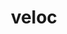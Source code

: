 ---
title: "veloc"
layout: cache
categories: [package, develop]
meta: {"versions": ["1.7"], "compilers": ["cce@=15.0.1", "gcc@=10.3.0", "gcc@=11.1.0", "gcc@=11.4.0", "gcc@=9.4.0", "oneapi@=2023.2.0", "oneapi@=2024.0.0"], "oss": ["rhel8", "sle_hpc15", "ubuntu20.04", "ubuntu22.04"], "platforms": ["linux"], "targets": ["aarch64", "neoverse_v1", "neoverse_v2", "ppc64le", "x86_64_v3", "x86_64_v4", "zen4"], "stacks": ["data-vis-sdk", "e4s", "e4s-aarch64", "e4s-cray-rhel", "e4s-cray-sles", "e4s-neoverse-v2", "e4s-neoverse_v1", "e4s-oneapi", "e4s-power", "root"], "num_specs": 53, "num_specs_by_stack": {"root": 53, "e4s-cray-rhel": 3, "e4s-cray-sles": 4, "e4s-neoverse_v1": 5, "e4s-power": 6, "data-vis-sdk": 13, "e4s": 9, "e4s-oneapi": 6, "e4s-aarch64": 2, "e4s-neoverse-v2": 5}}
spec_details: [{"hash": "k2qyuz7eipvg4sfi5ezi2rhus2vbpyn2", "compiler": "cce@=15.0.1", "versions": ["1.7"], "os": "rhel8", "platform": "linux", "target": "zen4", "variants": ["build_system=cmake", "build_type=Release", "generator=make", "~ipo"], "stacks": ["root", "e4s-cray-rhel"], "size": "-", "tarball": "https://binaries.spack.io/develop/build_cache/linux-rhel8-zen4/cce-15.0.1/veloc-1.7/linux-rhel8-zen4-cce-15.0.1-veloc-1.7-k2qyuz7eipvg4sfi5ezi2rhus2vbpyn2.spack"}, {"hash": "5zhznvjvsbs2hnr57gxr3but7n6ii6yn", "compiler": "cce@=15.0.1", "versions": ["1.7"], "os": "rhel8", "platform": "linux", "target": "zen4", "variants": ["build_system=cmake", "build_type=Release", "generator=make", "~ipo"], "stacks": ["root", "e4s-cray-rhel"], "size": "-", "tarball": "https://binaries.spack.io/develop/build_cache/linux-rhel8-zen4/cce-15.0.1/veloc-1.7/linux-rhel8-zen4-cce-15.0.1-veloc-1.7-5zhznvjvsbs2hnr57gxr3but7n6ii6yn.spack"}, {"hash": "flcuut3r45viec5h6ejuybceg3dl6p7l", "compiler": "cce@=15.0.1", "versions": ["1.7"], "os": "rhel8", "platform": "linux", "target": "zen4", "variants": ["build_system=cmake", "build_type=Release", "generator=make", "~ipo"], "stacks": ["root", "e4s-cray-rhel"], "size": "-", "tarball": "https://binaries.spack.io/develop/build_cache/linux-rhel8-zen4/cce-15.0.1/veloc-1.7/linux-rhel8-zen4-cce-15.0.1-veloc-1.7-flcuut3r45viec5h6ejuybceg3dl6p7l.spack"}, {"hash": "3xfki5x7y5gchr334qyrgoipd2uhxjmq", "compiler": "gcc@=10.3.0", "versions": ["1.7"], "os": "sle_hpc15", "platform": "linux", "target": "x86_64_v4", "variants": ["build_system=cmake", "build_type=Release", "generator=make", "~ipo"], "stacks": ["root", "e4s-cray-sles"], "size": "-", "tarball": "https://binaries.spack.io/develop/build_cache/linux-sle_hpc15-x86_64_v4/gcc-10.3.0/veloc-1.7/linux-sle_hpc15-x86_64_v4-gcc-10.3.0-veloc-1.7-3xfki5x7y5gchr334qyrgoipd2uhxjmq.spack"}, {"hash": "f4qurunzsep2d3wubl2jocagpcottza2", "compiler": "gcc@=10.3.0", "versions": ["1.7"], "os": "sle_hpc15", "platform": "linux", "target": "x86_64_v4", "variants": ["build_system=cmake", "build_type=Release", "generator=make", "~ipo"], "stacks": ["root", "e4s-cray-sles"], "size": "-", "tarball": "https://binaries.spack.io/develop/build_cache/linux-sle_hpc15-x86_64_v4/gcc-10.3.0/veloc-1.7/linux-sle_hpc15-x86_64_v4-gcc-10.3.0-veloc-1.7-f4qurunzsep2d3wubl2jocagpcottza2.spack"}, {"hash": "r4mkbinlyfg4jncq5vfcqaosaq7mpkjj", "compiler": "gcc@=10.3.0", "versions": ["1.7"], "os": "sle_hpc15", "platform": "linux", "target": "x86_64_v4", "variants": ["build_system=cmake", "build_type=Release", "generator=make", "~ipo"], "stacks": ["root", "e4s-cray-sles"], "size": "-", "tarball": "https://binaries.spack.io/develop/build_cache/linux-sle_hpc15-x86_64_v4/gcc-10.3.0/veloc-1.7/linux-sle_hpc15-x86_64_v4-gcc-10.3.0-veloc-1.7-r4mkbinlyfg4jncq5vfcqaosaq7mpkjj.spack"}, {"hash": "cdmimtorl4ksdzdtnkj7rwayhh3irgzy", "compiler": "gcc@=10.3.0", "versions": ["1.7"], "os": "sle_hpc15", "platform": "linux", "target": "x86_64_v4", "variants": ["build_system=cmake", "build_type=Release", "generator=make", "~ipo"], "stacks": ["root", "e4s-cray-sles"], "size": "-", "tarball": "https://binaries.spack.io/develop/build_cache/linux-sle_hpc15-x86_64_v4/gcc-10.3.0/veloc-1.7/linux-sle_hpc15-x86_64_v4-gcc-10.3.0-veloc-1.7-cdmimtorl4ksdzdtnkj7rwayhh3irgzy.spack"}, {"hash": "mvckjhvf6sos4zfwbjhvjqstuuww6dc2", "compiler": "gcc@=11.4.0", "versions": ["1.7"], "os": "ubuntu20.04", "platform": "linux", "target": "neoverse_v1", "variants": ["build_system=cmake", "build_type=Release", "generator=make", "~ipo"], "stacks": ["root", "e4s-neoverse_v1"], "size": "-", "tarball": "https://binaries.spack.io/develop/build_cache/linux-ubuntu20.04-neoverse_v1/gcc-11.4.0/veloc-1.7/linux-ubuntu20.04-neoverse_v1-gcc-11.4.0-veloc-1.7-mvckjhvf6sos4zfwbjhvjqstuuww6dc2.spack"}, {"hash": "ebvherner37zeacokur3qqwesjj5jw63", "compiler": "gcc@=11.4.0", "versions": ["1.7"], "os": "ubuntu20.04", "platform": "linux", "target": "neoverse_v1", "variants": ["build_system=cmake", "build_type=Release", "generator=make", "~ipo"], "stacks": ["root", "e4s-neoverse_v1"], "size": "-", "tarball": "https://binaries.spack.io/develop/build_cache/linux-ubuntu20.04-neoverse_v1/gcc-11.4.0/veloc-1.7/linux-ubuntu20.04-neoverse_v1-gcc-11.4.0-veloc-1.7-ebvherner37zeacokur3qqwesjj5jw63.spack"}, {"hash": "dylpgou7gpkud6koxvonjfqz3ar53lku", "compiler": "gcc@=11.4.0", "versions": ["1.7"], "os": "ubuntu20.04", "platform": "linux", "target": "neoverse_v1", "variants": ["build_system=cmake", "build_type=Release", "generator=make", "~ipo"], "stacks": ["root", "e4s-neoverse_v1"], "size": "-", "tarball": "https://binaries.spack.io/develop/build_cache/linux-ubuntu20.04-neoverse_v1/gcc-11.4.0/veloc-1.7/linux-ubuntu20.04-neoverse_v1-gcc-11.4.0-veloc-1.7-dylpgou7gpkud6koxvonjfqz3ar53lku.spack"}, {"hash": "7yij43cvsbd7eptoplwialehuoqtzmuj", "compiler": "gcc@=9.4.0", "versions": ["1.7"], "os": "ubuntu20.04", "platform": "linux", "target": "ppc64le", "variants": ["build_system=cmake", "build_type=Release", "generator=make", "~ipo"], "stacks": ["root", "e4s-power"], "size": "-", "tarball": "https://binaries.spack.io/develop/build_cache/linux-ubuntu20.04-ppc64le/gcc-9.4.0/veloc-1.7/linux-ubuntu20.04-ppc64le-gcc-9.4.0-veloc-1.7-7yij43cvsbd7eptoplwialehuoqtzmuj.spack"}, {"hash": "5nxlok4hnq37tbufriqiweosuuvypy2v", "compiler": "gcc@=9.4.0", "versions": ["1.7"], "os": "ubuntu20.04", "platform": "linux", "target": "ppc64le", "variants": ["build_system=cmake", "build_type=Release", "generator=make", "~ipo"], "stacks": ["root", "e4s-power"], "size": "-", "tarball": "https://binaries.spack.io/develop/build_cache/linux-ubuntu20.04-ppc64le/gcc-9.4.0/veloc-1.7/linux-ubuntu20.04-ppc64le-gcc-9.4.0-veloc-1.7-5nxlok4hnq37tbufriqiweosuuvypy2v.spack"}, {"hash": "rvy6wi4u6mmzw5xaxqmkbsdeuuva2eth", "compiler": "gcc@=9.4.0", "versions": ["1.7"], "os": "ubuntu20.04", "platform": "linux", "target": "ppc64le", "variants": ["build_system=cmake", "build_type=Release", "generator=make", "~ipo"], "stacks": ["root", "e4s-power"], "size": "-", "tarball": "https://binaries.spack.io/develop/build_cache/linux-ubuntu20.04-ppc64le/gcc-9.4.0/veloc-1.7/linux-ubuntu20.04-ppc64le-gcc-9.4.0-veloc-1.7-rvy6wi4u6mmzw5xaxqmkbsdeuuva2eth.spack"}, {"hash": "d3q3gcpjuub3zlskq2naehcy2hhbaihm", "compiler": "gcc@=9.4.0", "versions": ["1.7"], "os": "ubuntu20.04", "platform": "linux", "target": "ppc64le", "variants": ["build_system=cmake", "build_type=Release", "generator=make", "~ipo"], "stacks": ["root", "e4s-power"], "size": "-", "tarball": "https://binaries.spack.io/develop/build_cache/linux-ubuntu20.04-ppc64le/gcc-9.4.0/veloc-1.7/linux-ubuntu20.04-ppc64le-gcc-9.4.0-veloc-1.7-d3q3gcpjuub3zlskq2naehcy2hhbaihm.spack"}, {"hash": "nr25k2o3ony4piovise3ugmtzpszqr3z", "compiler": "gcc@=9.4.0", "versions": ["1.7"], "os": "ubuntu20.04", "platform": "linux", "target": "ppc64le", "variants": ["build_system=cmake", "build_type=Release", "generator=make", "~ipo"], "stacks": ["root", "e4s-power"], "size": "-", "tarball": "https://binaries.spack.io/develop/build_cache/linux-ubuntu20.04-ppc64le/gcc-9.4.0/veloc-1.7/linux-ubuntu20.04-ppc64le-gcc-9.4.0-veloc-1.7-nr25k2o3ony4piovise3ugmtzpszqr3z.spack"}, {"hash": "sxuiqtmtm7bzukxjlf34zjlhlfznfglq", "compiler": "gcc@=9.4.0", "versions": ["1.7"], "os": "ubuntu20.04", "platform": "linux", "target": "ppc64le", "variants": ["build_system=cmake", "build_type=Release", "generator=make", "~ipo"], "stacks": ["root", "e4s-power"], "size": "-", "tarball": "https://binaries.spack.io/develop/build_cache/linux-ubuntu20.04-ppc64le/gcc-9.4.0/veloc-1.7/linux-ubuntu20.04-ppc64le-gcc-9.4.0-veloc-1.7-sxuiqtmtm7bzukxjlf34zjlhlfznfglq.spack"}, {"hash": "wnxzu2kl2crpgupbauubta2gmk55yso2", "compiler": "gcc@=11.1.0", "versions": ["1.7"], "os": "ubuntu20.04", "platform": "linux", "target": "x86_64_v3", "variants": ["build_system=cmake", "build_type=Release", "generator=make", "~ipo"], "stacks": ["data-vis-sdk", "root"], "size": "-", "tarball": "https://binaries.spack.io/develop/build_cache/linux-ubuntu20.04-x86_64_v3/gcc-11.1.0/veloc-1.7/linux-ubuntu20.04-x86_64_v3-gcc-11.1.0-veloc-1.7-wnxzu2kl2crpgupbauubta2gmk55yso2.spack"}, {"hash": "4hqfh4jzeqsabufanxyawnegqd3fx4ig", "compiler": "gcc@=11.1.0", "versions": ["1.7"], "os": "ubuntu20.04", "platform": "linux", "target": "x86_64_v3", "variants": ["build_system=cmake", "build_type=Release", "generator=make", "~ipo"], "stacks": ["data-vis-sdk", "root"], "size": "-", "tarball": "https://binaries.spack.io/develop/build_cache/linux-ubuntu20.04-x86_64_v3/gcc-11.1.0/veloc-1.7/linux-ubuntu20.04-x86_64_v3-gcc-11.1.0-veloc-1.7-4hqfh4jzeqsabufanxyawnegqd3fx4ig.spack"}, {"hash": "utju4yfihe3zlvqi7xdedyokoclhwqcs", "compiler": "gcc@=11.1.0", "versions": ["1.7"], "os": "ubuntu20.04", "platform": "linux", "target": "x86_64_v3", "variants": ["build_system=cmake", "build_type=Release", "generator=make", "~ipo"], "stacks": ["data-vis-sdk", "root"], "size": "-", "tarball": "https://binaries.spack.io/develop/build_cache/linux-ubuntu20.04-x86_64_v3/gcc-11.1.0/veloc-1.7/linux-ubuntu20.04-x86_64_v3-gcc-11.1.0-veloc-1.7-utju4yfihe3zlvqi7xdedyokoclhwqcs.spack"}, {"hash": "ivb5ihlnppdi3hspjek634ecnzabgt2a", "compiler": "gcc@=11.1.0", "versions": ["1.7"], "os": "ubuntu20.04", "platform": "linux", "target": "x86_64_v3", "variants": ["build_system=cmake", "build_type=Release", "generator=make", "~ipo"], "stacks": ["data-vis-sdk", "root"], "size": "-", "tarball": "https://binaries.spack.io/develop/build_cache/linux-ubuntu20.04-x86_64_v3/gcc-11.1.0/veloc-1.7/linux-ubuntu20.04-x86_64_v3-gcc-11.1.0-veloc-1.7-ivb5ihlnppdi3hspjek634ecnzabgt2a.spack"}, {"hash": "g3ldjvgle4irgws5lre67g54npxfdm4c", "compiler": "gcc@=11.1.0", "versions": ["1.7"], "os": "ubuntu20.04", "platform": "linux", "target": "x86_64_v3", "variants": ["build_system=cmake", "build_type=Release", "generator=make", "~ipo"], "stacks": ["data-vis-sdk", "root"], "size": "-", "tarball": "https://binaries.spack.io/develop/build_cache/linux-ubuntu20.04-x86_64_v3/gcc-11.1.0/veloc-1.7/linux-ubuntu20.04-x86_64_v3-gcc-11.1.0-veloc-1.7-g3ldjvgle4irgws5lre67g54npxfdm4c.spack"}, {"hash": "qu6fpr246qxqfcvr4y6i54uo7htl5z27", "compiler": "gcc@=11.1.0", "versions": ["1.7"], "os": "ubuntu20.04", "platform": "linux", "target": "x86_64_v3", "variants": ["build_system=cmake", "build_type=Release", "generator=make", "~ipo"], "stacks": ["data-vis-sdk", "root"], "size": "-", "tarball": "https://binaries.spack.io/develop/build_cache/linux-ubuntu20.04-x86_64_v3/gcc-11.1.0/veloc-1.7/linux-ubuntu20.04-x86_64_v3-gcc-11.1.0-veloc-1.7-qu6fpr246qxqfcvr4y6i54uo7htl5z27.spack"}, {"hash": "gxaj354t3a6rfmrjvumfcbq6reur2ycg", "compiler": "gcc@=11.1.0", "versions": ["1.7"], "os": "ubuntu20.04", "platform": "linux", "target": "x86_64_v3", "variants": ["build_system=cmake", "build_type=Release", "generator=make", "~ipo"], "stacks": ["data-vis-sdk", "root"], "size": "-", "tarball": "https://binaries.spack.io/develop/build_cache/linux-ubuntu20.04-x86_64_v3/gcc-11.1.0/veloc-1.7/linux-ubuntu20.04-x86_64_v3-gcc-11.1.0-veloc-1.7-gxaj354t3a6rfmrjvumfcbq6reur2ycg.spack"}, {"hash": "lhg6oxwhab5ikn7mw2jnqocsrjruerfi", "compiler": "gcc@=11.1.0", "versions": ["1.7"], "os": "ubuntu20.04", "platform": "linux", "target": "x86_64_v3", "variants": ["build_system=cmake", "build_type=Release", "generator=make", "~ipo"], "stacks": ["data-vis-sdk", "root"], "size": "-", "tarball": "https://binaries.spack.io/develop/build_cache/linux-ubuntu20.04-x86_64_v3/gcc-11.1.0/veloc-1.7/linux-ubuntu20.04-x86_64_v3-gcc-11.1.0-veloc-1.7-lhg6oxwhab5ikn7mw2jnqocsrjruerfi.spack"}, {"hash": "34sqktta2icvfbvlgd63pslaoabaq7gw", "compiler": "gcc@=11.1.0", "versions": ["1.7"], "os": "ubuntu20.04", "platform": "linux", "target": "x86_64_v3", "variants": ["build_system=cmake", "build_type=Release", "generator=make", "~ipo"], "stacks": ["data-vis-sdk", "root"], "size": "-", "tarball": "https://binaries.spack.io/develop/build_cache/linux-ubuntu20.04-x86_64_v3/gcc-11.1.0/veloc-1.7/linux-ubuntu20.04-x86_64_v3-gcc-11.1.0-veloc-1.7-34sqktta2icvfbvlgd63pslaoabaq7gw.spack"}, {"hash": "nfngxurquhxwslc6iwbqf34l4rrxirwf", "compiler": "gcc@=11.1.0", "versions": ["1.7"], "os": "ubuntu20.04", "platform": "linux", "target": "x86_64_v3", "variants": ["build_system=cmake", "build_type=Release", "generator=make", "~ipo"], "stacks": ["data-vis-sdk", "root"], "size": "-", "tarball": "https://binaries.spack.io/develop/build_cache/linux-ubuntu20.04-x86_64_v3/gcc-11.1.0/veloc-1.7/linux-ubuntu20.04-x86_64_v3-gcc-11.1.0-veloc-1.7-nfngxurquhxwslc6iwbqf34l4rrxirwf.spack"}, {"hash": "kvsvlguvzi7tsg7idjclups625ouoodn", "compiler": "gcc@=11.1.0", "versions": ["1.7"], "os": "ubuntu20.04", "platform": "linux", "target": "x86_64_v3", "variants": ["build_system=cmake", "build_type=Release", "generator=make", "~ipo"], "stacks": ["data-vis-sdk", "root"], "size": "-", "tarball": "https://binaries.spack.io/develop/build_cache/linux-ubuntu20.04-x86_64_v3/gcc-11.1.0/veloc-1.7/linux-ubuntu20.04-x86_64_v3-gcc-11.1.0-veloc-1.7-kvsvlguvzi7tsg7idjclups625ouoodn.spack"}, {"hash": "56xf7a6ixvtoszpa4qkuoqkuctdb2rot", "compiler": "gcc@=11.1.0", "versions": ["1.7"], "os": "ubuntu20.04", "platform": "linux", "target": "x86_64_v3", "variants": ["build_system=cmake", "build_type=Release", "generator=make", "~ipo"], "stacks": ["data-vis-sdk", "root"], "size": "-", "tarball": "https://binaries.spack.io/develop/build_cache/linux-ubuntu20.04-x86_64_v3/gcc-11.1.0/veloc-1.7/linux-ubuntu20.04-x86_64_v3-gcc-11.1.0-veloc-1.7-56xf7a6ixvtoszpa4qkuoqkuctdb2rot.spack"}, {"hash": "cxb32fn4mpbm6adi7zqxf5o3i5f3dj23", "compiler": "gcc@=11.1.0", "versions": ["1.7"], "os": "ubuntu20.04", "platform": "linux", "target": "x86_64_v3", "variants": ["build_system=cmake", "build_type=Release", "generator=make", "~ipo"], "stacks": ["data-vis-sdk", "root"], "size": "-", "tarball": "https://binaries.spack.io/develop/build_cache/linux-ubuntu20.04-x86_64_v3/gcc-11.1.0/veloc-1.7/linux-ubuntu20.04-x86_64_v3-gcc-11.1.0-veloc-1.7-cxb32fn4mpbm6adi7zqxf5o3i5f3dj23.spack"}, {"hash": "wi4a2frywu6x2yorlksx3tku35nczotq", "compiler": "gcc@=11.4.0", "versions": ["1.7"], "os": "ubuntu20.04", "platform": "linux", "target": "x86_64_v3", "variants": ["build_system=cmake", "build_type=Release", "generator=make", "~ipo"], "stacks": ["root", "e4s"], "size": "-", "tarball": "https://binaries.spack.io/develop/build_cache/linux-ubuntu20.04-x86_64_v3/gcc-11.4.0/veloc-1.7/linux-ubuntu20.04-x86_64_v3-gcc-11.4.0-veloc-1.7-wi4a2frywu6x2yorlksx3tku35nczotq.spack"}, {"hash": "wc5xyamdtua2lxgcgp7yzzr5wgeeehnw", "compiler": "gcc@=11.4.0", "versions": ["1.7"], "os": "ubuntu20.04", "platform": "linux", "target": "x86_64_v3", "variants": ["build_system=cmake", "build_type=Release", "generator=make", "~ipo"], "stacks": ["root", "e4s"], "size": "-", "tarball": "https://binaries.spack.io/develop/build_cache/linux-ubuntu20.04-x86_64_v3/gcc-11.4.0/veloc-1.7/linux-ubuntu20.04-x86_64_v3-gcc-11.4.0-veloc-1.7-wc5xyamdtua2lxgcgp7yzzr5wgeeehnw.spack"}, {"hash": "kntzvhr7thntyf2ztbhppetdzem7vrtj", "compiler": "gcc@=11.4.0", "versions": ["1.7"], "os": "ubuntu20.04", "platform": "linux", "target": "x86_64_v3", "variants": ["build_system=cmake", "build_type=Release", "generator=make", "~ipo"], "stacks": ["root", "e4s"], "size": "-", "tarball": "https://binaries.spack.io/develop/build_cache/linux-ubuntu20.04-x86_64_v3/gcc-11.4.0/veloc-1.7/linux-ubuntu20.04-x86_64_v3-gcc-11.4.0-veloc-1.7-kntzvhr7thntyf2ztbhppetdzem7vrtj.spack"}, {"hash": "7x37kuc4zf2fqdasrr5kfwrwc2l2zhpb", "compiler": "gcc@=11.4.0", "versions": ["1.7"], "os": "ubuntu20.04", "platform": "linux", "target": "x86_64_v3", "variants": ["build_system=cmake", "build_type=Release", "generator=make", "~ipo"], "stacks": ["root", "e4s"], "size": "-", "tarball": "https://binaries.spack.io/develop/build_cache/linux-ubuntu20.04-x86_64_v3/gcc-11.4.0/veloc-1.7/linux-ubuntu20.04-x86_64_v3-gcc-11.4.0-veloc-1.7-7x37kuc4zf2fqdasrr5kfwrwc2l2zhpb.spack"}, {"hash": "ql2z6brmp7hc2gzzgk4hux7fhkoir3fo", "compiler": "gcc@=11.4.0", "versions": ["1.7"], "os": "ubuntu20.04", "platform": "linux", "target": "x86_64_v3", "variants": ["build_system=cmake", "build_type=Release", "generator=make", "~ipo"], "stacks": ["root", "e4s"], "size": "-", "tarball": "https://binaries.spack.io/develop/build_cache/linux-ubuntu20.04-x86_64_v3/gcc-11.4.0/veloc-1.7/linux-ubuntu20.04-x86_64_v3-gcc-11.4.0-veloc-1.7-ql2z6brmp7hc2gzzgk4hux7fhkoir3fo.spack"}, {"hash": "4gejiyhlxv5ryzzqh5jlhq5rtuk26myd", "compiler": "oneapi@=2023.2.0", "versions": ["1.7"], "os": "ubuntu20.04", "platform": "linux", "target": "x86_64_v3", "variants": ["build_system=cmake", "build_type=Release", "generator=make", "~ipo"], "stacks": ["root", "e4s-oneapi"], "size": "-", "tarball": "https://binaries.spack.io/develop/build_cache/linux-ubuntu20.04-x86_64_v3/oneapi-2023.2.0/veloc-1.7/linux-ubuntu20.04-x86_64_v3-oneapi-2023.2.0-veloc-1.7-4gejiyhlxv5ryzzqh5jlhq5rtuk26myd.spack"}, {"hash": "fptirhg2bkkjaa3zfmjwluhs4mejxnls", "compiler": "gcc@=11.4.0", "versions": ["1.7"], "os": "ubuntu22.04", "platform": "linux", "target": "aarch64", "variants": ["build_system=cmake", "build_type=Release", "generator=make", "~ipo"], "stacks": ["root", "e4s-aarch64"], "size": "-", "tarball": "https://binaries.spack.io/develop/build_cache/linux-ubuntu22.04-aarch64/gcc-11.4.0/veloc-1.7/linux-ubuntu22.04-aarch64-gcc-11.4.0-veloc-1.7-fptirhg2bkkjaa3zfmjwluhs4mejxnls.spack"}, {"hash": "3kqttbw36slh2cjcbp63jg2wll7j23ok", "compiler": "gcc@=11.4.0", "versions": ["1.7"], "os": "ubuntu22.04", "platform": "linux", "target": "aarch64", "variants": ["build_system=cmake", "build_type=Release", "generator=make", "~ipo"], "stacks": ["root", "e4s-aarch64"], "size": "-", "tarball": "https://binaries.spack.io/develop/build_cache/linux-ubuntu22.04-aarch64/gcc-11.4.0/veloc-1.7/linux-ubuntu22.04-aarch64-gcc-11.4.0-veloc-1.7-3kqttbw36slh2cjcbp63jg2wll7j23ok.spack"}, {"hash": "f5eo42xqghr7p3xu6fwclhyf6mk27wkb", "compiler": "gcc@=11.4.0", "versions": ["1.7"], "os": "ubuntu22.04", "platform": "linux", "target": "neoverse_v1", "variants": ["build_system=cmake", "build_type=Release", "generator=make", "~ipo"], "stacks": ["root", "e4s-neoverse_v1"], "size": "-", "tarball": "https://binaries.spack.io/develop/build_cache/linux-ubuntu22.04-neoverse_v1/gcc-11.4.0/veloc-1.7/linux-ubuntu22.04-neoverse_v1-gcc-11.4.0-veloc-1.7-f5eo42xqghr7p3xu6fwclhyf6mk27wkb.spack"}, {"hash": "lpabotbni7oih7mm6t4qdlhay7bmyu6l", "compiler": "gcc@=11.4.0", "versions": ["1.7"], "os": "ubuntu22.04", "platform": "linux", "target": "neoverse_v1", "variants": ["build_system=cmake", "build_type=Release", "generator=make", "~ipo"], "stacks": ["root", "e4s-neoverse_v1"], "size": "-", "tarball": "https://binaries.spack.io/develop/build_cache/linux-ubuntu22.04-neoverse_v1/gcc-11.4.0/veloc-1.7/linux-ubuntu22.04-neoverse_v1-gcc-11.4.0-veloc-1.7-lpabotbni7oih7mm6t4qdlhay7bmyu6l.spack"}, {"hash": "4shq5lqixzixsa5uuyrkouepdurncn5y", "compiler": "gcc@=11.4.0", "versions": ["1.7"], "os": "ubuntu22.04", "platform": "linux", "target": "neoverse_v2", "variants": ["build_system=cmake", "build_type=Release", "generator=make", "~ipo"], "stacks": ["e4s-neoverse-v2", "root"], "size": "-", "tarball": "https://binaries.spack.io/develop/build_cache/linux-ubuntu22.04-neoverse_v2/gcc-11.4.0/veloc-1.7/linux-ubuntu22.04-neoverse_v2-gcc-11.4.0-veloc-1.7-4shq5lqixzixsa5uuyrkouepdurncn5y.spack"}, {"hash": "dtwja5nrfaz3ax2dinu3fk26wnxjfywx", "compiler": "gcc@=11.4.0", "versions": ["1.7"], "os": "ubuntu22.04", "platform": "linux", "target": "neoverse_v2", "variants": ["build_system=cmake", "build_type=Release", "generator=make", "~ipo"], "stacks": ["e4s-neoverse-v2", "root"], "size": "-", "tarball": "https://binaries.spack.io/develop/build_cache/linux-ubuntu22.04-neoverse_v2/gcc-11.4.0/veloc-1.7/linux-ubuntu22.04-neoverse_v2-gcc-11.4.0-veloc-1.7-dtwja5nrfaz3ax2dinu3fk26wnxjfywx.spack"}, {"hash": "stqzar5mhvb7okufolo7ayyodt7dwkco", "compiler": "gcc@=11.4.0", "versions": ["1.7"], "os": "ubuntu22.04", "platform": "linux", "target": "neoverse_v2", "variants": ["build_system=cmake", "build_type=Release", "generator=make", "~ipo"], "stacks": ["e4s-neoverse-v2", "root"], "size": "-", "tarball": "https://binaries.spack.io/develop/build_cache/linux-ubuntu22.04-neoverse_v2/gcc-11.4.0/veloc-1.7/linux-ubuntu22.04-neoverse_v2-gcc-11.4.0-veloc-1.7-stqzar5mhvb7okufolo7ayyodt7dwkco.spack"}, {"hash": "366dtaewq3wndjgcfg27ov2aiznykzc4", "compiler": "gcc@=11.4.0", "versions": ["1.7"], "os": "ubuntu22.04", "platform": "linux", "target": "neoverse_v2", "variants": ["build_system=cmake", "build_type=Release", "generator=make", "~ipo"], "stacks": ["e4s-neoverse-v2", "root"], "size": "-", "tarball": "https://binaries.spack.io/develop/build_cache/linux-ubuntu22.04-neoverse_v2/gcc-11.4.0/veloc-1.7/linux-ubuntu22.04-neoverse_v2-gcc-11.4.0-veloc-1.7-366dtaewq3wndjgcfg27ov2aiznykzc4.spack"}, {"hash": "t62uplsw2ylbxvdimijb7gdg33wdsl4y", "compiler": "gcc@=11.4.0", "versions": ["1.7"], "os": "ubuntu22.04", "platform": "linux", "target": "neoverse_v2", "variants": ["build_system=cmake", "build_type=Release", "generator=make", "~ipo"], "stacks": ["e4s-neoverse-v2", "root"], "size": "-", "tarball": "https://binaries.spack.io/develop/build_cache/linux-ubuntu22.04-neoverse_v2/gcc-11.4.0/veloc-1.7/linux-ubuntu22.04-neoverse_v2-gcc-11.4.0-veloc-1.7-t62uplsw2ylbxvdimijb7gdg33wdsl4y.spack"}, {"hash": "w2rtygokmbj5lalxcza23udtkrkup2ms", "compiler": "gcc@=11.4.0", "versions": ["1.7"], "os": "ubuntu22.04", "platform": "linux", "target": "x86_64_v3", "variants": ["build_system=cmake", "build_type=Release", "generator=make", "~ipo"], "stacks": ["root", "e4s"], "size": "-", "tarball": "https://binaries.spack.io/develop/build_cache/linux-ubuntu22.04-x86_64_v3/gcc-11.4.0/veloc-1.7/linux-ubuntu22.04-x86_64_v3-gcc-11.4.0-veloc-1.7-w2rtygokmbj5lalxcza23udtkrkup2ms.spack"}, {"hash": "om35m2noi2hqezieupjb3o76bbwwy2yw", "compiler": "gcc@=11.4.0", "versions": ["1.7"], "os": "ubuntu22.04", "platform": "linux", "target": "x86_64_v3", "variants": ["build_system=cmake", "build_type=Release", "generator=make", "~ipo"], "stacks": ["root", "e4s"], "size": "-", "tarball": "https://binaries.spack.io/develop/build_cache/linux-ubuntu22.04-x86_64_v3/gcc-11.4.0/veloc-1.7/linux-ubuntu22.04-x86_64_v3-gcc-11.4.0-veloc-1.7-om35m2noi2hqezieupjb3o76bbwwy2yw.spack"}, {"hash": "bud27lxd3evzkm5dmk2jq7enqwonz2je", "compiler": "gcc@=11.4.0", "versions": ["1.7"], "os": "ubuntu22.04", "platform": "linux", "target": "x86_64_v3", "variants": ["build_system=cmake", "build_type=Release", "generator=make", "~ipo"], "stacks": ["root", "e4s"], "size": "-", "tarball": "https://binaries.spack.io/develop/build_cache/linux-ubuntu22.04-x86_64_v3/gcc-11.4.0/veloc-1.7/linux-ubuntu22.04-x86_64_v3-gcc-11.4.0-veloc-1.7-bud27lxd3evzkm5dmk2jq7enqwonz2je.spack"}, {"hash": "zu3y2rhmz44p4knjugabbynmy54pzwfn", "compiler": "gcc@=11.4.0", "versions": ["1.7"], "os": "ubuntu22.04", "platform": "linux", "target": "x86_64_v3", "variants": ["build_system=cmake", "build_type=Release", "generator=make", "~ipo"], "stacks": ["root", "e4s"], "size": "-", "tarball": "https://binaries.spack.io/develop/build_cache/linux-ubuntu22.04-x86_64_v3/gcc-11.4.0/veloc-1.7/linux-ubuntu22.04-x86_64_v3-gcc-11.4.0-veloc-1.7-zu3y2rhmz44p4knjugabbynmy54pzwfn.spack"}, {"hash": "colnd36n5als35en3v4uvxdfwn4zaoqb", "compiler": "oneapi@=2024.0.0", "versions": ["1.7"], "os": "ubuntu22.04", "platform": "linux", "target": "x86_64_v3", "variants": ["build_system=cmake", "build_type=Release", "generator=make", "~ipo"], "stacks": ["root", "e4s-oneapi"], "size": "-", "tarball": "https://binaries.spack.io/develop/build_cache/linux-ubuntu22.04-x86_64_v3/oneapi-2024.0.0/veloc-1.7/linux-ubuntu22.04-x86_64_v3-oneapi-2024.0.0-veloc-1.7-colnd36n5als35en3v4uvxdfwn4zaoqb.spack"}, {"hash": "4r4v5y5acxbccjbjx2nnkzuzg34vqpzi", "compiler": "oneapi@=2024.0.0", "versions": ["1.7"], "os": "ubuntu22.04", "platform": "linux", "target": "x86_64_v3", "variants": ["build_system=cmake", "build_type=Release", "generator=make", "~ipo"], "stacks": ["root", "e4s-oneapi"], "size": "-", "tarball": "https://binaries.spack.io/develop/build_cache/linux-ubuntu22.04-x86_64_v3/oneapi-2024.0.0/veloc-1.7/linux-ubuntu22.04-x86_64_v3-oneapi-2024.0.0-veloc-1.7-4r4v5y5acxbccjbjx2nnkzuzg34vqpzi.spack"}, {"hash": "b46ckyhzccir2kin5gxm2pj3mlqoh23o", "compiler": "oneapi@=2024.0.0", "versions": ["1.7"], "os": "ubuntu22.04", "platform": "linux", "target": "x86_64_v3", "variants": ["build_system=cmake", "build_type=Release", "generator=make", "~ipo"], "stacks": ["root", "e4s-oneapi"], "size": "-", "tarball": "https://binaries.spack.io/develop/build_cache/linux-ubuntu22.04-x86_64_v3/oneapi-2024.0.0/veloc-1.7/linux-ubuntu22.04-x86_64_v3-oneapi-2024.0.0-veloc-1.7-b46ckyhzccir2kin5gxm2pj3mlqoh23o.spack"}, {"hash": "gycd5nqtut4qhsplyx7ooq5bce35cmd3", "compiler": "oneapi@=2024.0.0", "versions": ["1.7"], "os": "ubuntu22.04", "platform": "linux", "target": "x86_64_v3", "variants": ["build_system=cmake", "build_type=Release", "generator=make", "~ipo"], "stacks": ["root", "e4s-oneapi"], "size": "-", "tarball": "https://binaries.spack.io/develop/build_cache/linux-ubuntu22.04-x86_64_v3/oneapi-2024.0.0/veloc-1.7/linux-ubuntu22.04-x86_64_v3-oneapi-2024.0.0-veloc-1.7-gycd5nqtut4qhsplyx7ooq5bce35cmd3.spack"}, {"hash": "zwck2jynzab2hn6nzbeesyn7w2vn6qef", "compiler": "oneapi@=2024.0.0", "versions": ["1.7"], "os": "ubuntu22.04", "platform": "linux", "target": "x86_64_v3", "variants": ["build_system=cmake", "build_type=Release", "generator=make", "~ipo"], "stacks": ["root", "e4s-oneapi"], "size": "-", "tarball": "https://binaries.spack.io/develop/build_cache/linux-ubuntu22.04-x86_64_v3/oneapi-2024.0.0/veloc-1.7/linux-ubuntu22.04-x86_64_v3-oneapi-2024.0.0-veloc-1.7-zwck2jynzab2hn6nzbeesyn7w2vn6qef.spack"}]
---